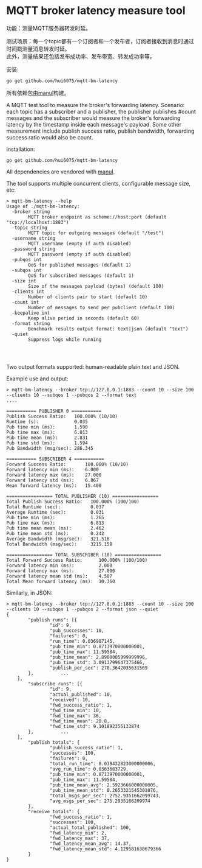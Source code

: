 MQTT broker latency measure tool
=========
功能：测量MQTT服务器转发时延。 </br>

测试场景：每一个topic都有一个订阅者和一个发布者，订阅者接收到消息时通过时间戳测量消息转发时延。</br>
此外，测量结果还包括发布成功率、发布带宽、转发成功率等。</br>

安装:

```
go get github.com/hui6075/mqtt-bm-latency
```

所有依赖包由[manul](https://github.com/kovetskiy/manul)构建。

A MQTT test tool to measure the broker's forwarding latency.
Scenario: each topic has a subscriber and a publisher, the publisher publishes #count messages and the subscriber would measure the broker's forwarding latency by the timestamp inside each message's payload.
Some other measurement include publish success ratio, publish bandwidth, forwarding success ratio would also be count.

Installation:

```
go get github.com/hui6075/mqtt-bm-latency
```

All dependencies are vendored with [manul](https://github.com/kovetskiy/manul).

The tool supports multiple concurrent clients, configurable message size, etc:
```
> mqtt-bm-latency --help
Usage of ./mqtt-bm-latency:
  -broker string
        MQTT broker endpoint as scheme://host:port (default "tcp://localhost:1883")
  -topic string
        MQTT topic for outgoing messages (default "/test")
  -username string
        MQTT username (empty if auth disabled)
  -password string
        MQTT password (empty if auth disabled)
  -pubqos int
        QoS for published messages (default 1)
  -subqos int
        QoS for subscribed messages (default 1)
  -size int
        Size of the messages payload (bytes) (default 100)
  -clients int
        Number of clients pair to start (default 10)
  -count int
        Number of messages to send per pubclient (default 100)
  -keepalive int
        Keep alive period in seconds (default 60)
  -format string
        Benchmark results output format: text|json (default "text")
  -quiet
        Suppress logs while running




```

Two output formats supported: human-readable plain text and JSON.

Example use and output:

```
> mqtt-bm-latency --broker tcp://127.0.0.1:1883 --count 10 --size 100 --clients 10 --subqos 1 --pubqos 2 --format text
....

=========== PUBLISHER 0 ===========
Publish Success Ratio:   100.000% (10/10)
Runtime (s):             0.035
Pub time min (ms):       1.590
Pub time max (ms):       6.813
Pub time mean (ms):      2.831
Pub time std (ms):       1.594
Pub Bandwidth (msg/sec): 286.345

=========== SUBSCRIBER 4 ===========
Forward Success Ratio:       100.000% (10/10)
Forward latency min (ms):    6.000
Forward latency max (ms):    27.000
Forward latency std (ms):    6.867
Mean forward latency (ms):   15.400

================= TOTAL PUBLISHER (10) =================
Total Publish Success Ratio:   100.000% (100/100)
Total Runtime (sec):           0.037
Average Runtime (sec):         0.031
Pub time min (ms):             1.265
Pub time max (ms):             6.813
Pub time mean mean (ms):       2.462
Pub time mean std (ms):        0.242
Average Bandwidth (msg/sec):   321.516
Total Bandwidth (msg/sec):     3215.158

================= TOTAL SUBSCRIBER (10) =================
Total Forward Success Ratio:      100.000% (100/100)
Forward latency min (ms):         2.000
Forward latency max (ms):         27.000
Forward latency mean std (ms):    4.507
Total Mean forward latency (ms):  10.360

```

Similarly, in JSON:

```
> mqtt-bm-latency --broker tcp://127.0.0.1:1883 --count 10 --size 100 --clients 10 --subqos 1 --pubqos 2 --format json --quiet
{
        "publish runs": [{
                "id": 9,
                "pub_successes": 10,
                "failures": 0,
                "run_time": 0.036987145,
                "pub_time_min": 0.8713970000000001,
                "pub_time_max": 11.59584,
                "pub_time_mean": 2.8900005999999996,
                "pub_time_std": 3.0913799647375466,
                "publish_per_sec": 270.3642035631569
        },			...
	],
        "subscribe runs": [{
                "id": 9,
                "actual_published": 10,
                "received": 10,
                "fwd_success_ratio": 1,
                "fwd_time_min": 10,
                "fwd_time_max": 36,
                "fwd_time_mean": 20.8,
                "fwd_time_std": 9.101892355133874
        },			...
	],
        "publish totals": {
                "publish_success_ratio": 1,
                "successes": 100,
                "failures": 0,
                "total_run_time": 0.039432823000000006,
                "avg_run_time": 0.0363683729,
                "pub_time_min": 0.8713970000000001,
                "pub_time_max": 11.59584,
                "pub_time_mean_avg": 2.5923666000000005,
                "pub_time_mean_std": 0.2653321545301076,
                "total_msgs_per_sec": 2752.9351662099743,
                "avg_msgs_per_sec": 275.2935166209974
        },
        "receive totals": {
                "fwd_success_ratio": 1,
                "successes": 100,
                "actual_total_published": 100,
                "fwd_latency_min": 2,
                "fwd_latency_max": 37,
                "fwd_latency_mean_avg": 14.37,
                "fwd_latency_mean_std": 4.129581630679366
        }
}
```
